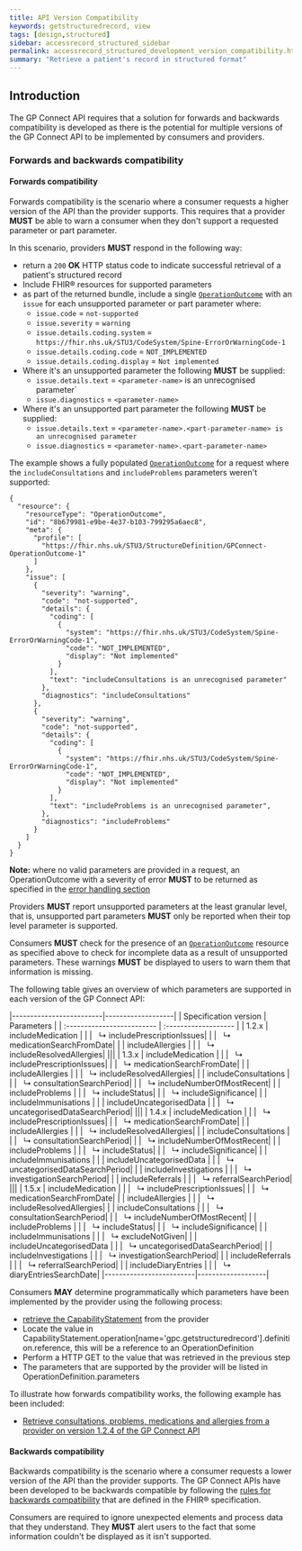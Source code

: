 ```yaml
---
title: API Version Compatibility
keywords: getstructuredrecord, view
tags: [design,structured]
sidebar: accessrecord_structured_sidebar
permalink: accessrecord_structured_development_version_compatibility.html
summary: "Retrieve a patient's record in structured format"
---
```


## Introduction ##

The GP Connect API requires that a solution for forwards and backwards compatibility is developed as there is the potential for multiple versions of the GP Connect API to be implemented by consumers and providers.

### Forwards and backwards compatibility ###

#### Forwards compatibility ####
Forwards compatibility is the scenario where a consumer requests a higher version of the API than the provider supports. This requires that a provider **MUST** be able to warn a consumer when they don't support a requested parameter or part parameter.

In this scenario, providers **MUST** respond in the following way:
- return a `200` **OK** HTTP status code to indicate successful retrieval of a patient's structured record
- Include FHIR&reg; resources for supported parameters
- as part of the returned bundle, include a single [`OperationOutcome`](https://fhir.nhs.uk/STU3/StructureDefinition/GPConnect-OperationOutcome-1) with an `issue` for each unsupported parameter or part parameter where:
  - `issue.code` = `not-supported`
  - `issue.severity` = `warning`
  - `issue.details.coding.system` = `https://fhir.nhs.uk/STU3/CodeSystem/Spine-ErrorOrWarningCode-1`
  - `issue.details.coding.code` = `NOT_IMPLEMENTED`
  - `issue.details.coding.display` = `Not implemented`
- Where it's an unsupported parameter the following **MUST** be supplied:
  - `issue.details.text` = `<parameter-name>` is an unrecognised parameter`
  - `issue.diagnostics` = `<parameter-name>`
- Where it's an unsupported part parameter the following **MUST** be supplied:
  - `issue.details.text` = `<parameter-name>.<part-parameter-name> is an unrecognised parameter`
  - `issue.diagnostics` = `<parameter-name>.<part-parameter-name>`

The example shows a fully populated [`OperationOutcome`](https://fhir.nhs.uk/STU3/StructureDefinition/GPConnect-OperationOutcome-1) for a request where the `includeConsultations` and `includeProblems` parameters weren't supported:

```
{
  "resource": {
    "resourceType": "OperationOutcome",
    "id": "8b679981-e9be-4e37-b103-799295a6aec8",
    "meta": {
      "profile": [
        "https://fhir.nhs.uk/STU3/StructureDefinition/GPConnect-OperationOutcome-1"
      ]
    },
    "issue": [
      {
        "severity": "warning",
        "code": "not-supported",
        "details": {
          "coding": [
            {
              "system": "https://fhir.nhs.uk/STU3/CodeSystem/Spine-ErrorOrWarningCode-1",
              "code": "NOT_IMPLEMENTED",
              "display": "Not implemented"
            }
          ],
          "text": "includeConsultations is an unrecognised parameter"
        },
        "diagnostics": "includeConsultations"
      },
      {
        "severity": "warning",
        "code": "not-supported",
        "details": {
          "coding": [
            {
              "system": "https://fhir.nhs.uk/STU3/CodeSystem/Spine-ErrorOrWarningCode-1",
              "code": "NOT_IMPLEMENTED",
              "display": "Not implemented"
            }
          ],
          "text": "includeProblems is an unrecognised parameter",
        },
        "diagnostics": "includeProblems"
      }
    ]
  }
}

```

<div markdown="span" class="alert alert-warning" role="alert">
	<i class="fa fa-warning"></i>
	<b>Note:</b> where no valid parameters are provided in a request, an OperationOutcome with a severity of error <b>MUST</b> to be returned as specified in the <a href="accessrecord_structured_development_retrieve_patient_record.html#error-handling">error handling section</a>
</div>

Providers **MUST** report unsupported parameters at the least granular level, that is, unsupported part parameters **MUST** only be reported when their top level parameter is supported.

Consumers **MUST** check for the presence of an [`OperationOutcome`](https://fhir.nhs.uk/STU3/StructureDefinition/GPConnect-OperationOutcome-1) resource as specified above to check for incomplete data as a result of unsupported parameters. These warnings **MUST** be displayed to users to warn them that information is missing.

The following table gives an overview of which parameters are supported in each version of the GP Connect API:

|-------------------------|-------------------|
| Specification version | Parameters     |
| :------------------------- | :------------------- |
| 1.2.x       | includeMedication       |
|             | &nbsp;&nbsp;&#8627; includePrescriptionIssues|
|             | &nbsp;&nbsp;&#8627; medicationSearchFromDate|
|        | includeAllergies       |
|             | &nbsp;&nbsp;&#8627; includeResolvedAllergies|
 |||
 | 1.3.x       | includeMedication       |
 |             | &nbsp;&nbsp;&#8627; includePrescriptionIssues|
 |             | &nbsp;&nbsp;&#8627; medicationSearchFromDate|
 |        | includeAllergies       |
 |             | &nbsp;&nbsp;&#8627; includeResolvedAllergies|
 |        | includeConsultations       |
 |             | &nbsp;&nbsp;&#8627; consultationSearchPeriod|
 |             | &nbsp;&nbsp;&#8627; includeNumberOfMostRecent|
 |        | includeProblems       |
 |             | &nbsp;&nbsp;&#8627; includeStatus|
 |             | &nbsp;&nbsp;&#8627; includeSignificance|
 |        | includeImmunisations       |
 |        | includeUncategorisedData       |
 |             | &nbsp;&nbsp;&#8627; uncategorisedDataSearchPeriod|
 |||
 | 1.4.x       | includeMedication       |
 |             | &nbsp;&nbsp;&#8627; includePrescriptionIssues|
 |             | &nbsp;&nbsp;&#8627; medicationSearchFromDate|
 |        | includeAllergies       |
 |             | &nbsp;&nbsp;&#8627; includeResolvedAllergies|
 |        | includeConsultations       |
 |             | &nbsp;&nbsp;&#8627; consultationSearchPeriod|
 |             | &nbsp;&nbsp;&#8627; includeNumberOfMostRecent|
 |        | includeProblems       |
 |             | &nbsp;&nbsp;&#8627; includeStatus|
 |             | &nbsp;&nbsp;&#8627; includeSignificance|
 |        | includeImmunisations       |
 |        | includeUncategorisedData       |
 |             | &nbsp;&nbsp;&#8627; uncategorisedDataSearchPeriod|
 |        | includeInvestigations       |
 |             | &nbsp;&nbsp;&#8627; investigationSearchPeriod|
 |        | includeReferrals       |
 |             | &nbsp;&nbsp;&#8627; referralSearchPeriod|
 |||
 | 1.5.x       | includeMedication       |
 |             | &nbsp;&nbsp;&#8627; includePrescriptionIssues|
 |             | &nbsp;&nbsp;&#8627; medicationSearchFromDate|
 |        | includeAllergies       |
 |             | &nbsp;&nbsp;&#8627; includeResolvedAllergies|
 |        | includeConsultations       |
 |             | &nbsp;&nbsp;&#8627; consultationSearchPeriod|
 |             | &nbsp;&nbsp;&#8627; includeNumberOfMostRecent|
 |        | includeProblems       |
 |             | &nbsp;&nbsp;&#8627; includeStatus|
 |             | &nbsp;&nbsp;&#8627; includeSignificance|
 |        | includeImmunisations       |
 |             | &nbsp;&nbsp;&#8627; excludeNotGiven|
 |        | includeUncategorisedData       |
 |             | &nbsp;&nbsp;&#8627; uncategorisedDataSearchPeriod|
 |        | includeInvestigations       |
 |             | &nbsp;&nbsp;&#8627; investigationSearchPeriod|
 |        | includeReferrals       |
 |             | &nbsp;&nbsp;&#8627; referralSearchPeriod|
 |        | includeDiaryEntries       |
 |             | &nbsp;&nbsp;&#8627; diaryEntriesSearchDate|
 |-------------------------|-------------------|

Consumers **MAY** determine programmatically which parameters have been implemented by the provider using the following process:
- [retrieve the CapabilityStatement](foundations_use_case_get_the_fhir_capability_statement.html) from the provider
- Locate the value in CapabilityStatement.operation[name='gpc.getstructuredrecord'].definition.reference, this will be a reference to an OperationDefinition
- Perform a HTTP GET to the value that was retrieved in the previous step
- The parameters that are supported by the provider will be listed in OperationDefinition.parameters

To illustrate how forwards compatibility works, the following example has been included:
- [Retrieve consultations, problems, medications and allergies from a provider on version 1.2.4 of the GP Connect API](accessrecord_structured_development_fhir_examples_forwards_consultations.html)



#### Backwards compatibility ####
Backwards compatibility is the scenario where a consumer requests a lower version of the API than the provider supports. The GP Connect APIs have been developed to be backwards compatible by following the [rules for backwards compatibility](https://www.hl7.org/fhir/STU3/versions.html#b-compat) that are defined in the FHIR&reg; specification.

Consumers are required to ignore unexpected elements and process data that they understand. They **MUST** alert users to the fact that some information couldn't be displayed as it isn't supported.
